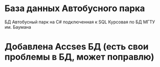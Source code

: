 # База данных Автобусного парка
БД Автобусный парк на C# подключенная к SQL 
Курсовая по БД МГТУ им. Баумана
# Добавлена Accses БД (есть свои проблемы в БД, может поправлю)
